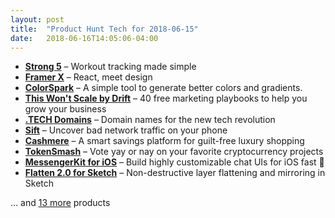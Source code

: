 ```yaml
---
layout: post
title:  "Product Hunt Tech for 2018-06-15"
date:   2018-06-16T14:05:06-04:00
---
```


* **[Strong 5](https://www.producthunt.com/posts/strong-5?utm_campaign=producthunt-api&utm_medium=api&utm_source=Application%3A+Daily+Digest+RSS+%28ID%3A+3202%29)** – Workout tracking made simple
* **[Framer X](https://www.producthunt.com/posts/framer-x-2?utm_campaign=producthunt-api&utm_medium=api&utm_source=Application%3A+Daily+Digest+RSS+%28ID%3A+3202%29)** – React, meet design
* **[ColorSpark](https://www.producthunt.com/posts/colorspark?utm_campaign=producthunt-api&utm_medium=api&utm_source=Application%3A+Daily+Digest+RSS+%28ID%3A+3202%29)** – A simple tool to generate better colors and gradients.
* **[This Won't Scale by Drift](https://www.producthunt.com/posts/this-won-t-scale-by-drift?utm_campaign=producthunt-api&utm_medium=api&utm_source=Application%3A+Daily+Digest+RSS+%28ID%3A+3202%29)** – 40 free marketing playbooks to help you grow your business
* **[.TECH Domains](https://www.producthunt.com/posts/tech-domains?utm_campaign=producthunt-api&utm_medium=api&utm_source=Application%3A+Daily+Digest+RSS+%28ID%3A+3202%29)** – Domain names for the new tech revolution
* **[Sift](https://www.producthunt.com/posts/sift-d771a773-3e5c-4969-bb45-3bbf20268e33?utm_campaign=producthunt-api&utm_medium=api&utm_source=Application%3A+Daily+Digest+RSS+%28ID%3A+3202%29)** – Uncover bad network traffic on your phone
* **[Cashmere](https://www.producthunt.com/posts/cashmere?utm_campaign=producthunt-api&utm_medium=api&utm_source=Application%3A+Daily+Digest+RSS+%28ID%3A+3202%29)** – A smart savings platform for guilt-free luxury shopping
* **[TokenSmash](https://www.producthunt.com/posts/tokensmash?utm_campaign=producthunt-api&utm_medium=api&utm_source=Application%3A+Daily+Digest+RSS+%28ID%3A+3202%29)** – Vote yay or nay on your favorite cryptocurrency projects
* **[MessengerKit for iOS](https://www.producthunt.com/posts/messengerkit-for-ios?utm_campaign=producthunt-api&utm_medium=api&utm_source=Application%3A+Daily+Digest+RSS+%28ID%3A+3202%29)** – Build highly customizable chat UIs for iOS fast 💬
* **[Flatten 2.0 for Sketch](https://www.producthunt.com/posts/flatten-2-0-for-sketch?utm_campaign=producthunt-api&utm_medium=api&utm_source=Application%3A+Daily+Digest+RSS+%28ID%3A+3202%29)** – Non-destructive layer flattening and mirroring in Sketch

… and [13 more](https://www.producthunt.com/tech) products